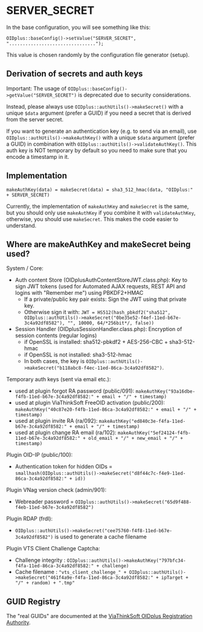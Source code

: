 
SERVER_SECRET
=============

In the base configuration, you will see something like this:

    OIDplus::baseConfig()->setValue("SERVER_SECRET", "................................");

This value is chosen randomly by the configuration file generator (setup).

Derivation of secrets and auth keys
-----------------------------------

Important: The usage of `OIDplus::baseConfig()->getValue("SERVER_SECRET")`
is deprecated due to security considerations.

Instead, please always use `OIDplus::authUtils()->makeSecret()`
with a unique `$data` argument (prefer a GUID)
if you need a secret that is derived from the server secret.

If you want to generate an authentication key (e.g. to send via an email),
use `OIDplus::authUtils()->makeAuthKey()`
with a unique `$data` argument (prefer a GUID)
in combination with `OIDplus::authUtils()->validateAuthKey()`.
This auth key is NOT temporary by default so you need to make sure
that you encode a timestamp in it.

Implementation
--------------

`makeAuthKey(data) = makeSecret(data) = sha3_512_hmac(data, "OIDplus:" + SERVER_SECRET)`

Currently, the implementation of `makeAuthKey` and `makeSecret`
is the same, but you should only use `makeAuthKey`
if you combine it with `validateAuthKey`, otherwise, you
should use `makeSecret`. This makes the code easier to understand.

Where are makeAuthKey and makeSecret being used?
------------------------------------------------

System / Core:
- Auth content Store (OIDplusAuthContentStoreJWT.class.php):
  Key to sign JWT tokens (used for Automated AJAX requests, REST API and logins with "Remember me") using PBKDF2+HMAC
  * If a private/public key pair exists: Sign the JWT using that private key.
  * Otherwise sign it with:
    `JWT = HS512(hash_pbkdf2("sha512", OIDplus::authUtils()->makeSecret("0be35e52-f4ef-11ed-b67e-3c4a92df8582"), "", 10000, 64/*256bit*/, false))`
- Session Handler (OIDplusSessionHandler.class.php):
  Encryption of session contents (regular logins)
  * if OpenSSL is installed:        sha512-pbkdf2 + AES-256-CBC + sha3-512-hmac
  * if OpenSSL is not installed:    sha3-512-hmac
  * In both cases, the key is `OIDplus::authUtils()->makeSecret("b118abc8-f4ec-11ed-86ca-3c4a92df8582")`.

Temporary auth keys (sent via email etc.):
* used at plugin forgot RA password (public/091):
  `makeAuthKey("93a16dbe-f4fb-11ed-b67e-3c4a92df8582:" + email + "/" + timestamp)`
* used at plugin ViaThinkSoft FreeOID activation (public/200):
  `makeAuthKey("40c87e20-f4fb-11ed-86ca-3c4a92df8582:" + email + "/" + timestamp)`
* used at plugin invite RA (ra/092):
  `makeAuthKey("ed840c3e-f4fa-11ed-b67e-3c4a92df8582:" + email + "/" + timestamp)`
* used at plugin change RA email (ra/102):
  `makeAuthKey("5ef24124-f4fb-11ed-b67e-3c4a92df8582:" + old_email + "/" + new_email + "/" + timestamp)`

Plugin OID-IP (public/100):
- Authentication token for hidden OIDs = `smallhash(OIDplus::authUtils()->makeSecret("d8f44c7c-f4e9-11ed-86ca-3c4a92df8582:" + id))`

Plugin VNag version check (admin/901):
- Webreader password = `OIDplus::authUtils()->makeSecret("65d9f488-f4eb-11ed-b67e-3c4a92df8582")`

Plugin RDAP (frdl):
- `OIDplus::authUtils()->makeSecret("cee75760-f4f8-11ed-b67e-3c4a92df8582")` is used to generate a cache filename

Plugin VTS Client Challenge Captcha:
- Challenge integrity : `OIDplus::authUtils()->makeAuthKey("797bfc34-f4fa-11ed-86ca-3c4a92df8582:" + challenge)`
- Cache filename : `"vts_client_challenge_" + OIDplus::authUtils()->makeSecret("461f4a9e-f4fa-11ed-86ca-3c4a92df8582:" + ipTarget + "/" + random) + ".tmp"`

GUID Registry
-------------

The "real GUIDs" are documented at the [ViaThinkSoft OIDplus Registration Authority](https://oidplus.viathinksoft.com/oidplus/?goto=guid%3Aoidplus%2FauthRealms). 
